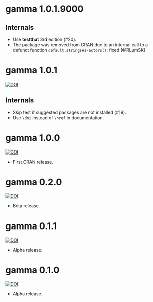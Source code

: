 # gamma 1.0.1.9000

## Internals
* Use **testthat** 3rd edition (#20).
* The package was removed from CRAN due to an internal call to a defunct function `default.stringsAsFactors()`; fixed (@RLumSK)

# gamma 1.0.1

[![DOI](https://zenodo.org/badge/DOI/10.5281/zenodo.4438632.svg)](https://doi.org/10.5281/zenodo.4438632)

## Internals
* Skip test if suggested packages are not installed (#19).
* Use `\doi` instead of `\href` in documentation.

# gamma 1.0.0

[![DOI](https://zenodo.org/badge/DOI/10.5281/zenodo.4038328.svg)](https://doi.org/10.5281/zenodo.4038328)

* First CRAN release.

# gamma 0.2.0

[![DOI](https://zenodo.org/badge/DOI/10.5281/zenodo.3531996.svg)](https://doi.org/10.5281/zenodo.3531996)

* Beta release.

# gamma 0.1.1

[![DOI](https://zenodo.org/badge/DOI/10.5281/zenodo.3240546.svg)](https://doi.org/10.5281/zenodo.3240546)

* Alpha release.

# gamma 0.1.0

[![DOI](https://zenodo.org/badge/DOI/10.5281/zenodo.2652394.svg)](https://doi.org/10.5281/zenodo.2652394)

* Alpha release.
